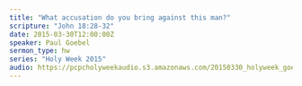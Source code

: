 ```yaml
---
title: "What accusation do you bring against this man?"
scripture: "John 18:28-32"
date: 2015-03-30T12:00:00Z
speaker: Paul Goebel
sermon_type: hw
series: "Holy Week 2015"
audio: https://pcpcholyweekaudio.s3.amazonaws.com/20150330_holyweek_goebel-551d6be0ef51e.mp3 
---
```



